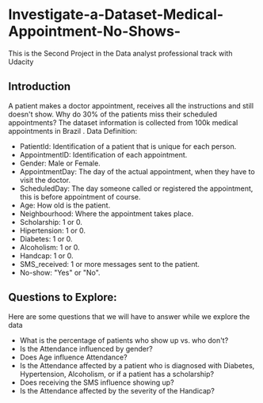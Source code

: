 # Investigate-a-Dataset-Medical-Appointment-No-Shows-
This is the Second Project in the Data analyst professional track with Udacity


## Introduction
A patient makes a doctor appointment, receives all the instructions and still doesn't show. Why do 30% of the patients miss their scheduled appointments? The dataset information is collected from 100k medical appointments in Brazil . Data Definition:

 - PatientId: Identification of a patient that is unique for each person.
 - AppointmentID: Identification of each appointment.
 - Gender: Male or Female.
 - AppointmentDay: The day of the actual appointment, when they have to visit the doctor.
 - ScheduledDay: The day someone called or registered the appointment, this is before appointment of course.
 - Age: How old is the patient.
 - Neighbourhood: Where the appointment takes place.
 - Scholarship: 1 or 0.
 - Hipertension: 1 or 0.
 - Diabetes: 1 or 0.
 - Alcoholism: 1 or 0.
 - Handcap: 1 or 0.
 - SMS_received: 1 or more messages sent to the patient.
 - No-show: "Yes" or "No".


## Questions to Explore:
Here are some questions that we will have to answer while we explore the data

- What is the percentage of patients who show up vs. who don't?
- Is the Attendance influenced by gender?
- Does Age influence Attendance?
- Is the Attendance affected by a patient who is diagnosed with Diabetes, Hypertension, Alcoholism, or if a patient has a scholarship?
- Does receiving the SMS influence showing up?
- Is the Attendance affected by the severity of the Handicap?
